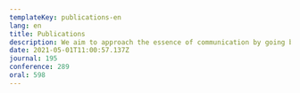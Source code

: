 ```yaml
---
templateKey: publications-en
lang: en
title: Publications
description: We aim to approach the essence of communication by going beyond the existing communication framework. Such as communication that dares to use noise (stochastic resonance), communication that uses visible light instead of radio waves (visible light communication), communication that utilizes machine learning, and the application of ultrasonic waves.
date: 2021-05-01T11:00:57.137Z
journal: 195
conference: 289
oral: 598
---
```


